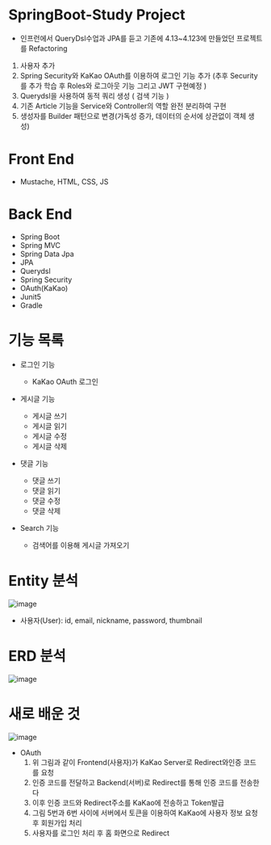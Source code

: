 # SpringBoot-Study Project 
  - 인프런에서 QueryDsl수업과 JPA를 듣고 기존에 4.13~4.123에 만들었던 프로젝트를 Refactoring 
  1. 사용자 추가 
  2. Spring Security와 KaKao OAuth를 이용하여 로그인 기능 추가 (추후 Security를 추가 학습 후 Roles와 로그아웃 기능 그리고 JWT 구현예정 )
  3. Querydsl을 사용하여 동적 쿼리 생성 ( 검색 기능 )
  4. 기존 Article 기능을 Service와 Controller의 역할 완전 분리하여 구현
  5. 생성자를 Builder 패턴으로 변경(가독성 증가, 데이터의 순서에 상관없이 객체 생성) 
  
# Front End
  - Mustache, HTML, CSS, JS
 
# Back End
  - Spring Boot
  - Spring MVC
  - Spring Data Jpa
  - JPA
  - Querydsl
  - Spring Security
  - OAuth(KaKao)
  - Junit5
  - Gradle

# 기능 목록
  - 로그인 기능
    - KaKao OAuth 로그인

  - 게시글 기능
    - 게시글 쓰기
    - 게시글 읽기
    - 게시글 수정
    - 게시글 삭제

  - 댓글 기능
    - 댓글 쓰기
    - 댓글 읽기
    - 댓글 수정
    - 댓글 삭제

  - Search 기능
    - 검색어를 이용해 게시글 가져오기


# Entity 분석
![image](https://user-images.githubusercontent.com/61530368/164683558-69293bd4-3118-44ec-9356-bcc3e2ea6a7b.png)

  
  - 사용자(User): id, email, nickname, password, thumbnail
  
# ERD 분석
![image](https://user-images.githubusercontent.com/61530368/164689444-d0795c48-609f-412b-9da5-6a0b6d4f1e73.png)




# 새로 배운 것 
  
  ![image](https://user-images.githubusercontent.com/61530368/164695794-b7947cbe-fa68-468d-b43d-f7cba2f4f7ff.png)

  - OAuth  
    1. 위 그림과 같이 Frontend(사용자)가 KaKao Server로 Redirect와인증 코드를 요청
    2. 인증 코드를 전달하고 Backend(서버)로 Redirect를 통해 인증 코드를 전송한다 
    3. 이후 인증 코드와 Redirect주소를 KaKao에 전송하고 Token발급 
    4. 그림 5번과 6번 사이에 서버에서 토큰을 이용하여 KaKao에 사용자 정보 요청후 회원가입 처리
    5. 사용자를 로그인 처리 후 홈 화면으로 Redirect






